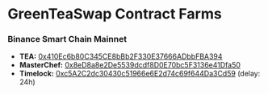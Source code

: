 # GreenTeaSwap Contract Farms

### Binance Smart Chain Mainnet

- **TEA:** [0x410Ec6b80C345CE8bBb2F330E37666ADbbFBA394](https://bscscan.com/address/0x410Ec6b80C345CE8bBb2F330E37666ADbbFBA394)
- **MasterChef:** [0x8eD8a8e2De5539dcdf8D0E70bc5F3136e41Dfa50](https://bscscan.com/address/0x8eD8a8e2De5539dcdf8D0E70bc5F3136e41Dfa50)
- **Timelock:** [0xc5A2C2dc30430c51966e6E2d74c69f644Da3Cd59](https://www.bscscan.com/address/0xc5A2C2dc30430c51966e6E2d74c69f644Da3Cd59) (delay: 24h)
